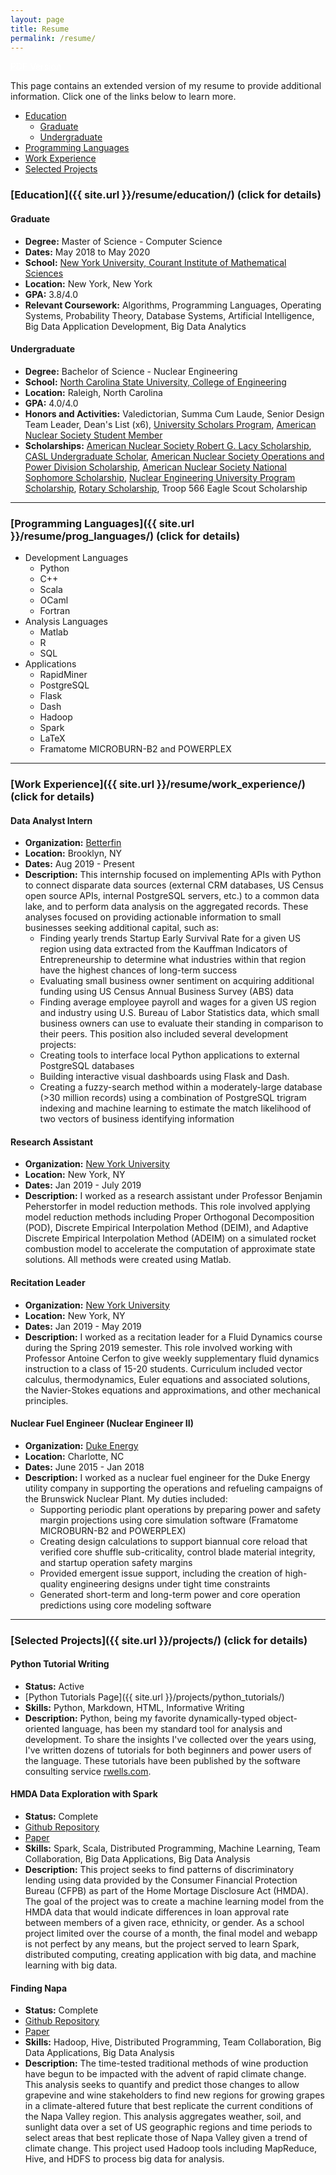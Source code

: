 ```yaml
---
layout: page
title: Resume
permalink: /resume/
---
```


<a href="{{ site.url }}/assets/CodyJGilbertResume.pdf" style="color:white" class="myButton">PDF Version</a>

This page contains an extended version of my resume to provide additional information. Click one of the links below to learn more.

* [Education](#education)
	* [Graduate](#graduate)
	* [Undergraduate](#undergraduate)
* [Programming Languages](#programming_languages)
* [Work Experience](#work_experience)
* [Selected Projects](#projects)

### [Education]({{ site.url }}/resume/education/) (click for details) <a name="education"></a>

#### Graduate <a name="graduate"></a>

* **Degree:** Master of Science - Computer Science
* **Dates:** May 2018 to May 2020
* **School:** [New York University, Courant Institute of Mathematical Sciences]( https://cs.nyu.edu/home/index.html )
* **Location:** New York, New York
* **GPA:** 3.8/4.0
* **Relevant Coursework:** Algorithms, Programming Languages, Operating Systems, Probability Theory, Database Systems, Artificial Intelligence, Big Data Application Development, Big Data Analytics

#### Undergraduate <a name="undergraduate"></a>

* **Degree:** Bachelor of Science - Nuclear Engineering
* **School:** [North Carolina State University, College of Engineering]( https://www.ncsu.edu/ )
* **Location:** Raleigh, North Carolina
* **GPA:** 4.0/4.0
* **Honors and Activities:** Valedictorian, Summa Cum Laude, Senior Design Team Leader, Dean's List (x6), [University Scholars Program]( https://scholars.dasa.ncsu.edu/ ), [American Nuclear Society Student Member]( http://www.ans.org/ )
* **Scholarships:** [American Nuclear Society Robert G. Lacy Scholarship]( http://www.ans.org/honors/scholarships/programs/ ), [CASL Undergraduate Scholar]( https://www.casl.gov/ ), [American Nuclear Society Operations and Power Division Scholarship]( http://www.ans.org/honors/scholarships/programs/ ), [American Nuclear Society National Sophomore Scholarship]( http://www.ans.org/honors/scholarships/programs/ ), [Nuclear Engineering University Program Scholarship]( https://neup.inl.gov/SitePages/Home.aspx ), [Rotary Scholarship]( https://www.rotary.org/en/our-programs/scholarships ), Troop 566 Eagle Scout Scholarship
***

### [Programming Languages]({{ site.url }}/resume/prog_languages/) (click for details)  <a name="programming_languages"></a>

* Development Languages
	* Python
	* C++
	* Scala
	* OCaml
	* Fortran
* Analysis Languages
	* Matlab
	* R
	* SQL
* Applications
	* RapidMiner
	* PostgreSQL
	* Flask
	* Dash
	* Hadoop
	* Spark
	* LaTeX
	* Framatome MICROBURN-B2 and POWERPLEX

***

### [Work Experience]({{ site.url }}/resume/work_experience/) (click for details) <a name="work_experience"></a>


#### Data Analyst Intern

* **Organization:** [Betterfin]( https://betterfin.com/ )
* **Location:** Brooklyn, NY
* **Dates:** Aug 2019 - Present
* **Description:** This internship focused on implementing APIs with Python to connect disparate data sources (external CRM databases, US Census open source APIs, internal PostgreSQL servers, etc.) to a common data lake, and to perform data analysis on the aggregated records.
These analyses focused on providing actionable information to small businesses seeking additional capital, such as:
	* Finding yearly trends Startup Early Survival Rate for a given US region using data extracted from the Kauffman Indicators of Entrepreneurship to determine what industries within that region have the highest chances of long-term success
	* Evaluating small business owner sentiment on acquiring additional funding using US Census Annual Business Survey (ABS) data
	* Finding average employee payroll and wages for a given US region and industry using U.S. Bureau of Labor Statistics data, which small business owners can use to evaluate their standing in comparison to their peers.
This position also included several development projects:
	* Creating tools to interface local Python applications to external PostgreSQL databases
	* Building interactive visual dashboards using Flask and Dash.
	* Creating a fuzzy-search method within a moderately-large database (>30 million records) using a combination of PostgreSQL trigram indexing and machine learning to estimate the match likelihood of two vectors of business identifying information

#### Research Assistant

* **Organization:** [New York University]( https://cims.nyu.edu/ )
* **Location:** New York, NY
* **Dates:** Jan 2019 - July 2019
* **Description:** I worked as a research assistant under Professor Benjamin Peherstorfer in model reduction methods. This role involved applying model reduction methods including Proper Orthogonal Decomposition (POD), Discrete Empirical Interpolation Method (DEIM), and Adaptive Discrete Empirical Interpolation Method (ADEIM) on a simulated rocket combustion model to accelerate the computation of approximate state solutions. All methods were created using Matlab.

#### Recitation Leader

* **Organization:** [New York University]( https://cims.nyu.edu/ )
* **Location:** New York, NY
* **Dates:** Jan 2019 - May 2019
* **Description:** I worked as a recitation leader for a Fluid Dynamics course during the Spring 2019 semester. This role involved working with Professor Antoine Cerfon to give weekly supplementary fluid dynamics instruction to a class of 15-20 students. Curriculum included vector calculus, thermodynamics, Euler equations and associated solutions, the Navier-Stokes equations and approximations, and other mechanical principles.

#### Nuclear Fuel Engineer (Nuclear Engineer II)

* **Organization:** [Duke Energy]( https://www.duke-energy.com/home )
* **Location:** Charlotte, NC
* **Dates:** June 2015 - Jan 2018
* **Description:** I worked as a nuclear fuel engineer for the Duke Energy utility company in supporting the operations and refueling campaigns of the Brunswick Nuclear Plant. My duties included:
	* Supporting periodic plant operations by preparing power and safety margin projections using core simulation software (Framatome MICROBURN-B2 and POWERPLEX)
	* Creating design calculations to support biannual core reload that verified core shuffle sub-criticality, control blade material integrity, and startup operation safety margins
	* Provided emergent issue support, including the creation of high-quality engineering designs under tight time constraints
	* Generated short-term and long-term power and core operation predictions using core modeling software

***

### [Selected Projects]({{ site.url }}/projects/) (click for details) <a name="projects"></a>

#### Python Tutorial Writing

* **Status:** Active
* [Python Tutorials Page]({{ site.url }}/projects/python_tutorials/)
* **Skills:** Python, Markdown, HTML, Informative Writing
* **Description:** Python, being my favorite dynamically-typed object-oriented language, has been my standard tool for analysis and development. To share the insights I've collected over the years using, I've written dozens of tutorials for both beginners and power users of the language. These tutorials have been published by the software consulting service [rwells.com]( https://wellsr.com/python ).

#### HMDA Data Exploration with Spark

* **Status:** Complete
* [Github Repository]( https://github.com/cody-joe-gilbert/SU19SparkClass )
* [Paper]( https://github.com/cody-joe-gilbert/SU19SparkClass/blob/master/presentation/paper/HMDA_Paper.pdf )
* **Skills:** Spark, Scala, Distributed Programming, Machine Learning, Team Collaboration, Big Data Applications, Big Data Analysis
* **Description:** This project seeks to find patterns of discriminatory lending using data provided by the Consumer Financial Protection Bureau (CFPB) as part of the Home Mortage Disclosure Act (HMDA). The goal of the project was to create a machine learning model from the HMDA data that would indicate differences in loan approval rate between members of a given race, ethnicity, or gender. As a school project limited over the course of a month, the final model and webapp is not perfect by any means, but the project served to learn Spark, distributed computing, creating application with big data, and machine learning with big data.

#### Finding Napa

* **Status:** Complete
* [Github Repository]( https://github.com/cody-joe-gilbert/SU19Hadoop )
* [Paper]( https://github.com/cody-joe-gilbert/SU19Hadoop/blob/master/TeamPaper.pdf )
* **Skills:** Hadoop, Hive, Distributed Programming, Team Collaboration, Big Data Applications, Big Data Analysis
* **Description:** The time-tested traditional methods of wine production have begun to be impacted with the advent of rapid climate change. This analysis seeks to quantify and predict those changes to allow grapevine and wine stakeholders to find new regions for growing grapes in a climate-altered future that best replicate the current conditions of the Napa Valley region. This analysis aggregates weather, soil, and sunlight data over a set of US geographic regions and time periods to select areas that best replicate those of Napa Valley given a trend of climate change. This project used Hadoop tools including MapReduce, Hive, and HDFS to process big data for analysis.


